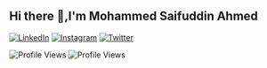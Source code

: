 ## Hi there 👋,I'm Mohammed Saifuddin Ahmed

[![LinkedIn](https://img.shields.io/badge/-LinkedIn-blue?logo=linkedin&logoColor=white)](https://www.linkedin.com/in/mohammed-saifuddin-ahmed-648b28255/)
[![Instagram](https://img.shields.io/badge/-Instagram-pink?logo=instagram&logoColor=white)](https://www.instagram.com/saifuddin._.ahmed)
[![Twitter](https://img.shields.io/badge/-Twitter-1DA1F2?logo=twitter&logoColor=white)](https://twitter.com/saif_uddin12)


![Profile Views](https://komarev.com/ghpvc/?username=Saifuddin1902&color=blue)
![Profile Views](https://shields.io/badge/dynamic/json?url=https://api.countapi.xyz/hit/Saifuddin1902.profile-views&label=Profile%20Views&query=value&color=blue)



